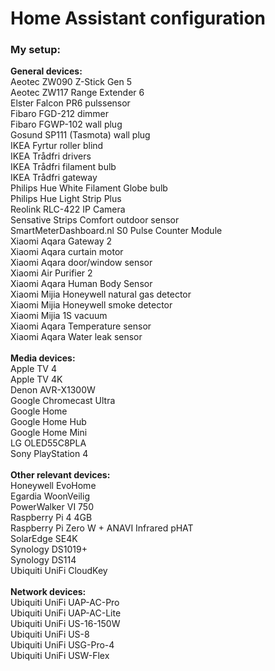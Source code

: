# Home Assistant configuration

### My setup:
**General devices:**\
Aeotec ZW090 Z-Stick Gen 5\
Aeotec ZW117 Range Extender 6\
Elster Falcon PR6 pulssensor\
Fibaro FGD-212 dimmer\
Fibaro FGWP-102 wall plug\
Gosund SP111 (Tasmota) wall plug\
IKEA Fyrtur roller blind\
IKEA Trådfri drivers\
IKEA Trådfri filament bulb\
IKEA Trådfri gateway\
Philips Hue White Filament Globe bulb\
Philips Hue Light Strip Plus\
Reolink RLC-422 IP Camera\
Sensative Strips Comfort outdoor sensor\
SmartMeterDashboard.nl S0 Pulse Counter Module\
Xiaomi Aqara Gateway 2\
Xiaomi Aqara curtain motor\
Xiaomi Aqara door/window sensor\
Xiaomi Air Purifier 2\
Xiaomi Aqara Human Body Sensor\
Xiaomi Mijia Honeywell natural gas detector\
Xiaomi Mijia Honeywell smoke detector\
Xiaomi Mijia 1S vacuum\
Xiaomi Aqara Temperature sensor\
Xiaomi Aqara Water leak sensor\
\
**Media devices:**\
Apple TV 4\
Apple TV 4K\
Denon AVR-X1300W\
Google Chromecast Ultra\
Google Home\
Google Home Hub\
Google Home Mini\
LG OLED55C8PLA\
Sony PlayStation 4\
\
**Other relevant devices:**\
Honeywell EvoHome\
Egardia WoonVeilig\
PowerWalker VI 750\
Raspberry Pi 4 4GB\
Raspberry Pi Zero W + ANAVI Infrared pHAT\
SolarEdge SE4K\
Synology DS1019+\
Synology DS114\
Ubiquiti UniFi CloudKey\
\
**Network devices:**\
Ubiquiti UniFi UAP-AC-Pro\
Ubiquiti UniFi UAP-AC-Lite\
Ubiquiti UniFi US-16-150W\
Ubiquiti UniFi US-8\
Ubiquiti UniFi USG-Pro-4\
Ubiquiti UniFi USW-Flex
